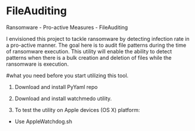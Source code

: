# FileAuditing
Ransomware - Pro-active Measures - FileAuditing

I envisioned this project to tackle ransomware by detecting infection rate in a pro-active manner. 
The goal here is to audit file patterns during the time of ransomware execution. This utility will enable the ability to detect patterns when there is a bulk creation and deletion of files while the ransomware is execution. 

#what you need before you start utilizing this tool. 
  1. Download and install PyYaml repo
  2. Download and install watchmedo utility. 
  
  
1.  To test the utility on Apple devices (OS X) platform: 
 
- Use AppleWatchdog.sh 
